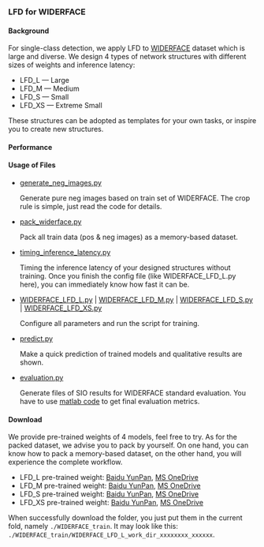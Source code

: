 ### LFD for WIDERFACE

#### Background
For single-class detection, we apply LFD to [WIDERFACE](http://shuoyang1213.me/WIDERFACE/) dataset which is large and diverse.
We design 4 types of network structures with different sizes of weights and inference latency:
* LFD_L — Large
* LFD_M — Medium
* LFD_S — Small
* LFD_XS — Extreme Small

These structures can be adopted as templates for your own tasks, or inspire you to create new structures.


#### Performance


#### Usage of Files
* [generate_neg_images.py](./generate_neg_images.py) 
    
  Generate pure neg images based on train set of WIDERFACE. The crop rule is simple, just read the code for details.
 
* [pack_widerface.py](./pack_widerface.py)
  
  Pack all train data (pos & neg images) as a memory-based dataset.

* [timing_inference_latency.py](./timing_inference_latency.py)

  Timing the inference latency of your designed structures without training. 
  Once you finish the config file (like WIDERFACE_LFD_L.py here), you can immediately know how fast it can be.
 
* [WIDERFACE_LFD_L.py](./WIDERFACE_LFD_L.py) | [WIDERFACE_LFD_M.py](./WIDERFACE_LFD_M.py) | [WIDERFACE_LFD_S.py](WIDERFACE_LFD_S.py) |
  [WIDERFACE_LFD_XS.py](./WIDERFACE_LFD_XS.py)
  
  Configure all parameters and run the script for training.

* [predict.py](./predict.py)

  Make a quick prediction of trained models and qualitative results are shown.

* [evaluation.py](./evaluation.py)

  Generate files of SIO results for WIDERFACE standard evaluation. You have to use [matlab code](http://shuoyang1213.me/WIDERFACE/support/eval_script/eval_tools.zip)
  to get final evaluation metrics. 

#### Download 
We provide pre-trained weights of 4 models, feel free to try. As for the packed dataset, we advise you to pack by yourself. On one hand, 
you can know how to pack a memory-based dataset, on the other hand, you will experience the complete workflow.

* LFD_L pre-trained weight: [Baidu YunPan](),  [MS OneDrive]()
* LFD_M pre-trained weight: [Baidu YunPan](),  [MS OneDrive]()
* LFD_S pre-trained weight: [Baidu YunPan](),  [MS OneDrive]()
* LFD_XS pre-trained weight: [Baidu YunPan](),  [MS OneDrive]()

When successfully download the folder, you just put them in the current fold, namely ``./WIDERFACE_train``. It may look like this:
``./WIDERFACE_train/WIDERFACE_LFD_L_work_dir_xxxxxxxx_xxxxxx``.

